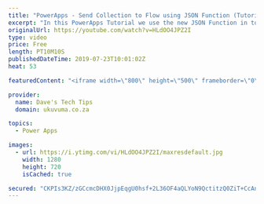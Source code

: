 ```yaml
---
title: "PowerApps - Send Collection to Flow using JSON Function (Tutorial)"
excerpt: "In this PowerApps Tutorial we use the new JSON Function in to format a local collection in PowerApps before sending it to Microsoft Flow. Once in Flow, we use the Parse JSON Action to extract the collection data, which opens a myriad of options that can then be formed using this data.  See below docs"
originalUrl: https://youtube.com/watch?v=HLdOO4JPZ2I
type: video
price: Free
length: PT10M10S
publishedDateTime: 2019-07-23T10:01:02Z
heat: 53

featuredContent: "<iframe width=\"800\" height=\"500\" frameborder=\"0\" src=\"https://www.youtube.com/embed/HLdOO4JPZ2I\" allow=\"accelerometer; autoplay; encrypted-media; gyroscope; picture-in-picture\" allowfullscreen></iframe>"

provider:
  name: Dave's Tech Tips
  domain: ukuvuma.co.za

topics:
  - Power Apps

images:
  - url: https://i.ytimg.com/vi/HLdOO4JPZ2I/maxresdefault.jpg
    width: 1280
    height: 720
    isCached: true

secured: "CKPIs3KZ/zGCcmcDHX0JjpEqgU0hsf+2L36OF4aQLYoN9QctitzQ0ZiT+CcAnmDnOSpBhPgKNeu585HCVtoqu/Y8UaH4DcaEU2mfhvi/4L7TPudtovX4WD3kWCWsMJCNTXshzWCchqFvy/gLQwK8yOYvvpfGSy6dz5Heuo9KEPMgDsUrVzq8E2vJLBhjFK/NppXYwfy7NUivA3yXgg8fwUfkoef11VvX7O1B/BoDmya2bL1JzPy1uGlXDy3SoOt3+Dw7Y7b5Gbht97qPiWBbH8l2YlYDxNFV7NyknmyjKIg4UHkiOcvDxvX/pQVlGO2tSDMzVgX96fUVlKw2l/OzuUsnM3T/janjA9RAJDfKf+XmZGu4WZh2FxuyEEmp5O1IgCek2k1BIxBzFaaSICElUhTu47O3wLAdIhTKIjAM+DA=;odgcv9ANnAUrEWXFibxFEA=="
---
```


